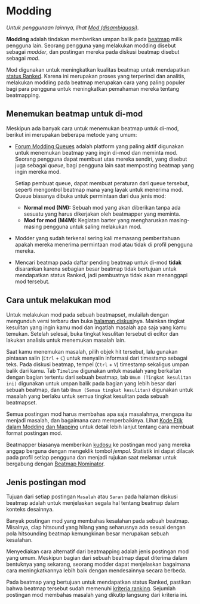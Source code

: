 # Modding

*Untuk penggunaan lainnya, lihat [Mod (disambiguasi)](/wiki/Disambiguation/Mod).*

**Modding** adalah tindakan memberikan umpan balik pada [beatmap](/wiki/Beatmap) milik pengguna lain. Seorang pengguna yang melakukan modding disebut sebagai *modder*, dan postingan mereka pada diskusi beatmap disebut sebagai *mod*.

Mod digunakan untuk meningkatkan kualitas beatmap untuk mendapatkan [status Ranked](/wiki/Beatmap/Category#ranked). Karena ini merupakan proses yang terperinci dan analitis, melakukan modding pada beatmap merupakan cara yang paling populer bagi para pengguna untuk meningkatkan pemahaman mereka tentang beatmapping.

## Menemukan beatmap untuk di-mod

Meskipun ada banyak cara untuk menemukan beatmap untuk di-mod, berikut ini merupakan beberapa metode yang umum:

- [Forum Modding Queues](https://osu.ppy.sh/community/forums/60) adalah platform yang paling aktif digunakan untuk menemukan beatmap yang ingin di-mod dan meminta mod. Seorang pengguna dapat membuat utas mereka sendiri, yang disebut juga sebagai *queue*, bagi pengguna lain saat memposting beatmap yang ingin mereka mod.

  Setiap pembuat queue, dapat membuat peraturan dari queue tersebut, seperti mengontrol beatmap mana yang layak untuk menerima mod. Queue biasanya dibuka untuk permintaan dari dua jenis mod:

  - **Normal mod (NM):** Sebuah mod yang akan diberikan tanpa ada sesuatu yang harus dikerjakan oleh beatmapper yang meminta.
  - **Mod for mod (M4M):** Kegiatan barter yang mengharuskan masing-masing pengguna untuk saling melakukan mod.

- Modder yang sudah terkenal sering kali memasang pemberitahuan apakah mereka menerima permintaan mod atau tidak di profil pengguna mereka.

- Mencari beatmap pada daftar pending beatmap untuk di-mod **tidak** disarankan karena sebagian besar beatmap tidak bertujuan untuk mendapatkan status Ranked, jadi pembuatnya tidak akan menanggapi mod tersebut.

## Cara untuk melakukan mod

Untuk melakukan mod pada sebuah beatmapset, mulailah dengan mengunduh versi terbaru dan buka [halaman diskusi](/wiki/Beatmap_Discussion)nya. Mainkan tingkat kesulitan yang ingin kamu mod dan ingatlah masalah apa saja yang kamu temukan. Setelah selesai, buka tingkat kesulitan tersebut di editor dan lakukan analisis untuk menemukan masalah lain.

Saat kamu menemukan masalah, pilih objek hit tersebut, lalu gunakan pintasan salin (`Ctrl` + `C`) untuk menyalin informasi dari timestamp sebagai teks. Pada diskusi beatmap, tempel (`Ctrl` + `V`) timestamp sekaligus umpan balik dari kamu. Tab `Timeline` digunakan untuk masalah yang berkaitan dengan bagian tertentu dari sebuah beatmap, tab `Umum (Tingkat kesulitan ini)` digunakan untuk umpan balik pada bagian yang lebih besar dari sebuah beatmap, dan tab `Umum (Semua tingkat kesulitan)` digunakan untuk masalah yang berlaku untuk semua tingkat kesulitan pada sebuah beatmapset.

Semua postingan mod harus membahas apa saja masalahnya, mengapa itu menjadi masalah, dan bagaimana cara memperbaikinya. Lihat [Kode Etik dalam Modding dan Mapping](/wiki/Rules/Code_of_Conduct_for_Modding_and_Mapping#membuat-postingan-mod) untuk detail lebih lanjut tentang cara membuat format postingan mod.

Beatmapper biasanya memberikan [kudosu](/wiki/Glossary#kudosu!) ke postingan mod yang mereka anggap berguna dengan mengeklik tombol *jempol*. Statistik ini dapat dilacak pada profil setiap pengguna dan menjadi rujukan saat melamar untuk bergabung dengan [Beatmap Nominator](/wiki/People/The_Team/Beatmap_Nominators).

## Jenis postingan mod

Tujuan dari setiap postingan `Masalah` atau `Saran` pada halaman diskusi beatmap adalah untuk menjelaskan segala hal tentang beatmap dalam konteks desainnya.

Banyak postingan mod yang membahas kesalahan pada sebuah beatmap. Misalnya, clap hitsound yang hilang yang seharusnya ada sesuai dengan pola hitsounding beatmap kemungkinan besar merupakan sebuah kesalahan.

Menyediakan cara alternatif dari beatmapping adalah jenis postingan mod yang umum. Meskipun bagian dari sebuah beatmap dapat diterima dalam bentuknya yang sekarang, seorang modder dapat menjelaskan bagaimana cara meningkatkannya lebih baik dengan mendesainnya secara berbeda.

Pada beatmap yang bertujuan untuk mendapatkan status Ranked, pastikan bahwa beatmap tersebut sudah memenuhi [kriteria ranking](/wiki/Ranking_Criteria). Sejumlah postingan mod membahas masalah yang dikutip langsung dari kriteria ini.
